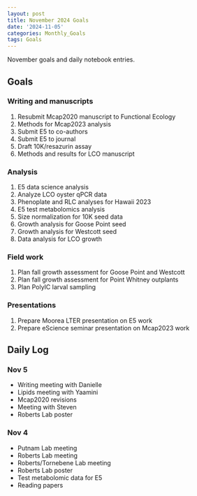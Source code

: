 ```yaml
---
layout: post
title: November 2024 Goals
date: '2024-11-05'
categories: Monthly_Goals
tags: Goals
---
```


November goals and daily notebook entries. 

## Goals  

### Writing and manuscripts 
              
1. Resubmit Mcap2020 manuscript to Functional Ecology 
2. Methods for Mcap2023 analysis
3. Submit E5 to co-authors
4. Submit E5 to journal
5. Draft 10K/resazurin assay 
6. Methods and results for LCO manuscript 

### Analysis

1. E5 data science analysis 
2. Analyze LCO oyster qPCR data
3. Phenoplate and RLC analyses for Hawaii 2023
4. E5 test metabolomics analysis
5. Size normalization for 10K seed data 
6. Growth analysis for Goose Point seed
7. Growth analysis for Westcott seed
8. Data analysis for LCO growth 

### Field work 

1. Plan fall growth assessment for Goose Point and Westcott
2. Plan fall growth assessment for Point Whitney outplants 
3. Plan PolyIC larval sampling 

### Presentations 

1. Prepare Moorea LTER presentation on E5 work 
2. Prepare eScience seminar presentation on Mcap2023 work 

## **Daily Log**   

### Nov 5

- Writing meeting with Danielle
- Lipids meeting with Yaamini
- Mcap2020 revisions
- Meeting with Steven 
- Roberts Lab poster 

### Nov 4 

- Putnam Lab meeting
- Roberts Lab meeting 
- Roberts/Tornebene Lab meeting
- Roberts Lab poster 
- Test metabolomic data for E5 
- Reading papers

